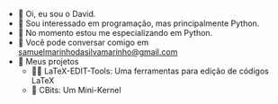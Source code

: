 - 👋 Oi, eu sou o David.
- 👀 Sou interessado em programação, mas principalmente Python.
- 🐍 No momento estou me especializando em Python.
- 📨 Você pode conversar comigo em samuelmarinhodasilvamarinho@gmail.com
- 📝 Meus projetos
  - 🐍🍃 LaTeX-EDIT-Tools: Uma ferramentas para edição de códigos LaTeX
  - 🧮 CBits: Um Mini-Kernel
